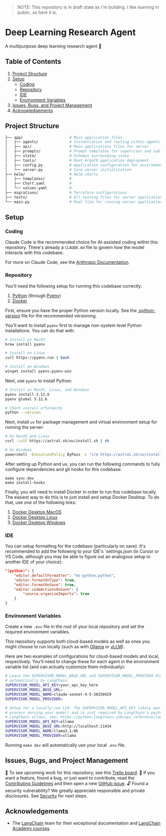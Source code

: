 > NOTE: This repository is in draft state as I'm building. I like learning in public, so here it is.

# Deep Learning Research Agent

A multipurpose deep learning research agent 🔗

## Table of Contents

1. [Project Structure](#project-structure)
2. [Setup](#setup)
    - [Coding](#coding)
    - [Repository](#repository)
    - [IDE](#ide)
    - [Environment Variables](#environment-variables)
3. [Issues, Bugs, and Project Management](#issues-bugs-and-project-management)
4. [Acknowledgements](#️-acknowledgements)

## Project Structure

```bash
├── app/                     # Main application files
│   ├── agents/              # Instantiation and routing within agents
│   ├── api/                 # Main applications files for server
│   ├── prompts/             # Prompt templates for supervisor and sub-agents
│   ├── state/               # Schemas surrounding state
│   ├── tools/               # Root ArgoCD application deployment
│   ├── config.py            # Application configuration for environment variables
│   └── server.py            # Core server initialization
├── helm/                    # Helm charts
│   ├── templates/           #
│   ├── Chart.yaml           #
│   └── values.yaml          #
├── migrations/              # Terraform configurations
├── tests/                   # All testing files for server application
└── main.py                  # Root file for running server application
```

## Setup

### Coding

Claude Code is the recommended choice for AI-assisted coding within this repository. There's already a `CLAUDE.md` file to govern how the model interacts with this codebase.

For more on Claude Code, see the [Anthropic Documentation](https://www.claude.com/product/claude-code).

### Repository

You'll need the following setup for running this codebase correctly:

1. [Python](https://www.python.org) (through [Pyenv](https://github.com/pyenv/pyenv))
2. [Docker](https://www.docker.com)

First, ensure you have the proper Python version locally. See the [.python-version](./.python-version) file for the recommended versioning.

You'll want to install `pyenv` first to manage non-system level Python installations. You can do that with:

```bash
# Install on MacOS
brew install pyenv

# Install on Linux
curl https://pyenv.run | bash

# Install on Windows
winget install pyenv.pyenv-win
```

Next, use `pyenv` to install Python:

```bash
# Install on MacOS, Linux, and Windows
pyenv install 3.12.6
pyenv global 3.12.6

# Check install afterwards
python --version
```

Next, install `uv` for package management and virtual environment setup for running the server:

```bash
# On MacOS and Linux
curl -LsSf https://astral.sh/uv/install.sh | sh

# On Windows
powershell -ExecutionPolicy ByPass -c "irm https://astral.sh/uv/install.ps1 | iex"
```

After setting up Python and uv, you can run the following commands to fully configure dependencies and git hooks for this codebase:

```base
make sync-dev
make install-hooks
```

Finally, you will need to install Docker in order to run this codebase locally. The easiest way to do this is to just install and setup Docker Desktop. To do that, use one of the following links:

1. [Docker Desktop MacOS](https://docs.docker.com/desktop/setup/install/mac-install)
2. [Docker Desktop Linux](https://docs.docker.com/desktop/setup/install/linux)
3. [Docker Desktop Windows](https://docs.docker.com/desktop/setup/install/windows-install)

### IDE

You can setup formatting for the codebase (particularly on save). It's recommended to add the following to your IDE's `settings.json (in Cursor or VS Code, although you may be able to figure out an analogous setup in another IDE of your choice):

```json
"[python]": {
    "editor.defaultFormatter": "ms-python.python",
    "editor.formatOnType": true,
    "editor.formatOnSave": true,
    "editor.codeActionsOnSave": {
        "source.organizeImports": true
    }
}
```

### Environment Variables

Create a new `.env` file in the root of your local repository and set the required environment variables.

This repository supports both cloud-based models as well as ones you might choose to run locally (such as with [Ollama](https://ollama.com) or [vLLM](https://docs.vllm.ai)).

Here are two examples of configurations for cloud-based models and local, respectively. You'll need to change these for each agent in the environment variable list (and can actually customize them individually):

```bash
# Leave the SUPERVISOR_MODEL_BASE_URL and SUPERVISOR_MODEL_PROVIDER blank for Anthropic usage as those are set
# automatically by LangChain.
SUPERVISOR_MODEL_API_KEY=your_api_key_here
SUPERVISOR_MODEL_BASE_URL=
SUPERVISOR_MODEL_NAME=claude-sonnet-4-5-20250929
SUPERVISOR_MODEL_PROVIDER=

# Setup for a locally-run LLM. The SUPERVISOR_MODEL_API_KEY likely won't matter here (unless you have one set on the
# process serving your model) and is just required by LangChain's package. For a list of all possible providers that
# LangChain allows, see: https://python.langchain.com/api_reference/langchain/chat_models/langchain.chat_models.base.init_chat_model.html
SUPERVISOR_MODEL_API_KEY=ollama
SUPERVISOR_MODEL_BASE_URL=http://localhost:11434
SUPERVISOR_MODEL_NAME=llama3.1:8b
SUPERVISOR_MODEL_PROVIDER=ollama
```

Running `make dev` will automatically use your local `.env` file.

## Issues, Bugs, and Project Management

🎯 To see upcoming work for this repository, see this [Trello board](https://trello.com/b/Qm5Ltjec/deep-learning-agent).
💬 If you want a feature, found a bug, or just want to contribute, read the [Contributing Guidelines](https://github.com/nwthomas/deep-learning-research-agent?tab=contributing-ov-file#contributing) and then open a new [GitHub issue](https://github.com/nwthomas/deep-learning-research-agent/issues/new).
🔓 Found a security vulnerability? We greatly appreciate responsible and private disclosures. See [Security](https://github.com/nwthomas/deep-learning-research-agent?tab=security-ov-file) for next steps.

## Acknowledgements

- The [LangChain](https://www.langchain.com) team for their exceptional documentation and [LangChain Academy courses](https://academy.langchain.com).
